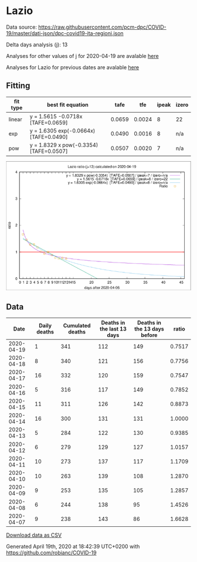 # Lazio

Data source: https://raw.githubusercontent.com/pcm-dpc/COVID-19/master/dati-json/dpc-covid19-ita-regioni.json

Delta days analysis (j): 13

Analyses for other values of j for 2020-04-19 are avalable [here](../2020-04-19/README.md)

Analyses for Lazio for previous dates are avalable [here](../README.md)

## Fitting 
|fit type|best fit equation|tafe|tfe|ipeak|izero|
|-------|-----|--------|------|---|---|
|linear|y = 1.5615 -0.0718x  [TAFE=0.0659]|0.0659|0.0024|8|22|
|exp|y = 1.6305 exp(-0.0664x)  [TAFE=0.0490]|0.0490|0.0016|8|n/a|
|pow|y = 1.8329 x pow(-0.3354)  [TAFE=0.0507]|0.0507|0.0020|7|n/a|

![Plot](COVID-19_lazio_j13_2020-04-19.png)

## Data
|Date|Daily deaths|Cumulated deaths|Deaths in the last 13 days|Deaths in the 13 days before|ratio|
|----|----------|-----------|-------|--------------------|-----|
|2020-04-19|1|341|112|149|0.7517|
|2020-04-18|8|340|121|156|0.7756|
|2020-04-17|16|332|120|159|0.7547|
|2020-04-16|5|316|117|149|0.7852|
|2020-04-15|11|311|126|142|0.8873|
|2020-04-14|16|300|131|131|1.0000|
|2020-04-13|5|284|122|130|0.9385|
|2020-04-12|6|279|129|127|1.0157|
|2020-04-11|10|273|137|117|1.1709|
|2020-04-10|10|263|139|108|1.2870|
|2020-04-09|9|253|135|105|1.2857|
|2020-04-08|6|244|138|95|1.4526|
|2020-04-07|9|238|143|86|1.6628|

[Download data as CSV](COVID-19_lazio_j13_2020-04-19.csv)

Generated April 19th, 2020 at 18:42:39 UTC+0200 with https://github.com/robianc/COVID-19

